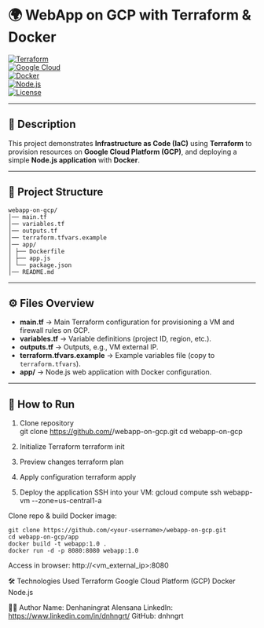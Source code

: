 # 🌍 WebApp on GCP with Terraform & Docker  

[![Terraform](https://img.shields.io/badge/IaC-Terraform-7B42BC?logo=terraform)](https://www.terraform.io/)  
[![Google Cloud](https://img.shields.io/badge/Cloud-GCP-4285F4?logo=googlecloud&logoColor=white)](https://cloud.google.com/)  
[![Docker](https://img.shields.io/badge/Container-Docker-2496ED?logo=docker&logoColor=white)](https://www.docker.com/)  
[![Node.js](https://img.shields.io/badge/Runtime-Node.js-339933?logo=nodedotjs&logoColor=white)](https://nodejs.org/)  
[![License](https://img.shields.io/badge/License-MIT-green)](LICENSE)  

---

## 📌 Description  
This project demonstrates **Infrastructure as Code (IaC)** using **Terraform** to provision resources on **Google Cloud Platform (GCP)**, and deploying a simple **Node.js application** with **Docker**.  

---

## 📂 Project Structure
```text
webapp-on-gcp/
│── main.tf
│── variables.tf
│── outputs.tf
│── terraform.tfvars.example
│── app/
│ ├── Dockerfile
│ ├── app.js
│ └── package.json
│── README.md
```
---

## ⚙️ Files Overview  

- **main.tf** → Main Terraform configuration for provisioning a VM and firewall rules on GCP.  
- **variables.tf** → Variable definitions (project ID, region, etc.).  
- **outputs.tf** → Outputs, e.g., VM external IP.  
- **terraform.tfvars.example** → Example variables file (copy to `terraform.tfvars`).  
- **app/** → Node.js web application with Docker configuration.  

---

## 🚀 How to Run  

1. Clone repository  
git clone https://github.com/<your-username>/webapp-on-gcp.git
cd webapp-on-gcp

2. Initialize Terraform
terraform init

3. Preview changes
terraform plan

4. Apply configuration
terraform apply

5. Deploy the application
SSH into your VM:
gcloud compute ssh webapp-vm --zone=us-central1-a

Clone repo & build Docker image:
```text
git clone https://github.com/<your-username>/webapp-on-gcp.git
cd webapp-on-gcp/app
docker build -t webapp:1.0 .
docker run -d -p 8080:8080 webapp:1.0
```
Access in browser:
http://<vm_external_ip>:8080

🛠️ Technologies Used
Terraform
Google Cloud Platform (GCP)
Docker
Node.js

👨‍💻 Author
Name: Denhaningrat Alensana
LinkedIn: https://www.linkedin.com/in/dnhngrt/
GitHub: dnhngrt
